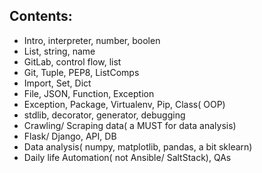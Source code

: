 ## Contents:
- Intro, interpreter, number, boolen
- List, string, name
- GitLab, control flow, list
- Git, Tuple, PEP8, ListComps
- Import, Set, Dict
- File, JSON, Function, Exception
- Exception, Package, Virtualenv, Pip, Class( OOP)
- stdlib, decorator, generator, debugging
- Crawling/ Scraping data( a MUST for data analysis)
- Flask/ Django, API, DB
- Data analysis( numpy, matplotlib, pandas, a bit sklearn)
- Daily life Automation( not Ansible/ SaltStack), QAs
